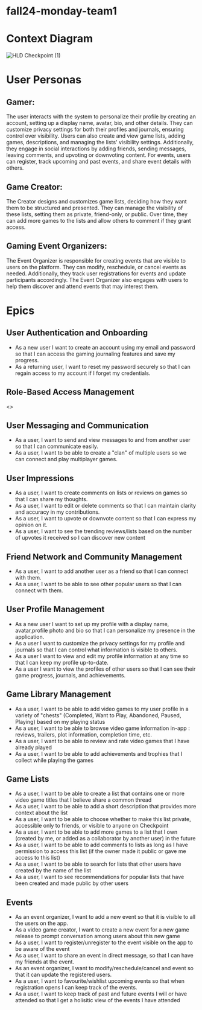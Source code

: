 # fall24-monday-team1

# Context Diagram

![HLD Checkpoint (1)](https://github.com/user-attachments/assets/fc4014b6-9c3b-40e2-aad9-72804b75bd86)



# User Personas

## Gamer:

The user interacts with the system to personalize their profile by creating an account, setting up a display name, avatar, bio, and other details. They can customize privacy settings for both their profiles and journals, ensuring control over visibility. Users can also create and view game lists, adding games, descriptions, and managing the lists' visibility settings. Additionally, they engage in social interactions by adding friends, sending messages, leaving comments, and upvoting or downvoting content. For events, users can register, track upcoming and past events, and share event details with others.

## Game Creator:

The Creator designs and customizes game lists, deciding how they want them to be structured and presented. They can manage the visibility of these lists, setting them as private, friend-only, or public. Over time, they can add more games to the lists and allow others to comment if they grant access.

## Gaming Event Organizers:

The Event Organizer is responsible for creating events that are visible to users on the platform. They can modify, reschedule, or cancel events as needed. Additionally, they track user registrations for events and update participants accordingly. The Event Organizer also engages with users to help them discover and attend events that may interest them.

# Epics

## User Authentication and Onboarding
- As a new user I want to create an account using my email and password so that I can access the gaming journaling features and save my progress.
- As a returning user, I want to reset my password securely so that I can regain access to my account if I forget my credentials.

## Role-Based Access Management
<<TODO>>

## User Messaging and Communication

- As a user, I want to send and view messages to and from another user so that I can communicate easily.
- As a user, I want to be able to create a "clan" of multiple users so we can connect and play multiplayer games.

## User Impressions

- As a user, I want to create comments on lists or reviews on games so that I can share my thoughts.
- As a user, I want to edit or delete comments so that I can maintain clarity and accuracy in my contributions.
- As a user, I want to upvote or downvote content so that I can express my opinion on it.
- As a user, I want to see the trending reviews/lists based on the number of upvotes it received so I can discover new content

## Friend Network and Community Management

- As a user, I want to add another user as a friend so that I can connect with them.
- As a user, I want to be able to see other popular users so that I can connect with them.

## User Profile Management
- As a new user I want to set up my profile with a display name, avatar,profile photo and bio so that I can personalize my presence in the application.
- As a user I want to customize the privacy settings for my profile and journals so that I can control what information is visible to others.
- As a user I want to view and edit my profile information at any time so that I can keep my profile up-to-date.
- As a user I want to view the profiles of other users so that I can see their game progress, journals, and achievements.

## Game Library Management
- As a user, I want to be able to add video games to my user profile in a variety of "chests" (Completed, Want to Play, Abandoned, Paused, Playing) based on my playing status
- As a user, I want to be able to browse video game information in-app : reviews, trailers, plot information, completion time, etc.
- As a user, I want to be able to review and rate video games that I have already played
- As a user, I want to be able to add achievements and trophies that I collect while playing the games

## Game Lists

- As a user, I want to be able to create a list that contains one or more video game titles that I believe share a common thread
- As a user, I want to be able to add a short description that provides more context about the list
- As a user, I want to be able to choose whether to make this list private, accessible only to friends, or visible to anyone on Checkpoint
- As a user, I want to be able to add more games to a list that I own (created by me, or added as a collaborator by another user) in the future
- As a user, I want to be able to add comments to lists as long as I have permission to access this list (if the owner made it public or gave me access to this list)
- As a user, I want to be able to search for lists that other users have created by the name of the list
- As a user, I want to see recommendations for popular lists that have been created and made public by other users


## Events

- As an event organizer, I want to add a new event so that it is visible to all the users on the app.
- As a video game creator, I want to create a new event for a new game release to prompt conversation among users about this new game
- As a user, I want to register/unregister to the event visible on the app to be aware of the event
- As a user, I want to share an event in direct message, so that I can have my friends at the event.
- As an event organizer, I want to modify/reschedule/cancel and event so that it can update the registered users.
- As a user, I want to favourite/wishlist upcoming events so that when registration opens I can keep track of the events.
- As a user, I want to keep track of past and future events I will or have attended so that I get a holisitic view of the events I have attended




